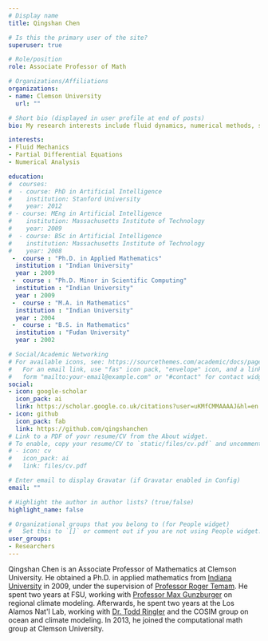 ```yaml
---
# Display name
title: Qingshan Chen

# Is this the primary user of the site?
superuser: true

# Role/position
role: Associate Professor of Math

# Organizations/Affiliations
organizations:
- name: Clemson University
  url: ""

# Short bio (displayed in user profile at end of posts)
bio: My research interests include fluid dynamics, numerical methods, scientific computation.

interests:
- Fluid Mechanics
- Partial Differential Equations
- Numerical Analysis

education:
#  courses:
#  - course: PhD in Artificial Intelligence
#    institution: Stanford University
#    year: 2012
# - course: MEng in Artificial Intelligence
#    institution: Massachusetts Institute of Technology
#    year: 2009
#  - course: BSc in Artificial Intelligence
#    institution: Massachusetts Institute of Technology
#    year: 2008
 -  course : "Ph.D. in Applied Mathematics"
  institution : "Indian University"
  year : 2009
 -  course : "Ph.D. Minor in Scientific Computing"
  institution : "Indian University"
  year : 2009
 -  course : "M.A. in Mathematics"
  institution : "Indian University"
  year : 2004
 -  course : "B.S. in Mathematics"
  institution : "Fudan University"
  year : 2002

# Social/Academic Networking
# For available icons, see: https://sourcethemes.com/academic/docs/page-builder/#icons
#   For an email link, use "fas" icon pack, "envelope" icon, and a link in the
#   form "mailto:your-email@example.com" or "#contact" for contact widget.
social:
- icon: google-scholar
  icon_pack: ai
  link: https://scholar.google.co.uk/citations?user=uKMfCMMAAAAJ&hl=en
- icon: github
  icon_pack: fab
  link: https://github.com/qingshanchen
# Link to a PDF of your resume/CV from the About widget.
# To enable, copy your resume/CV to `static/files/cv.pdf` and uncomment the lines below.
# - icon: cv
#   icon_pack: ai
#   link: files/cv.pdf

# Enter email to display Gravatar (if Gravatar enabled in Config)
email: ""

# Highlight the author in author lists? (true/false)
highlight_name: false

# Organizational groups that you belong to (for People widget)
#   Set this to `[]` or comment out if you are not using People widget.
user_groups:
- Researchers
---
```


Qingshan Chen is an Associate Professor of Mathematics at Clemson University. He obtained
a Ph.D. in applied mathematics from [Indiana University](http://www.math.indiana.edu) in 2009, under the supervision of [Professor
Roger Temam](http://mypage.iu.edu/~temam). 
He spent two years at FSU, working with [Professor Max Gunzburger](http://people.sc.fsu.edu/~mgunzburger/) on regional climate
modeling. Afterwards, he spent two years at the Los Alamos Nat'l Lab, working with [Dr. Todd Ringler](http://www.toddringler.me)
and the COSIM group
on ocean and climate modeling.
In 2013, he joined the computational math group at Clemson University. 
